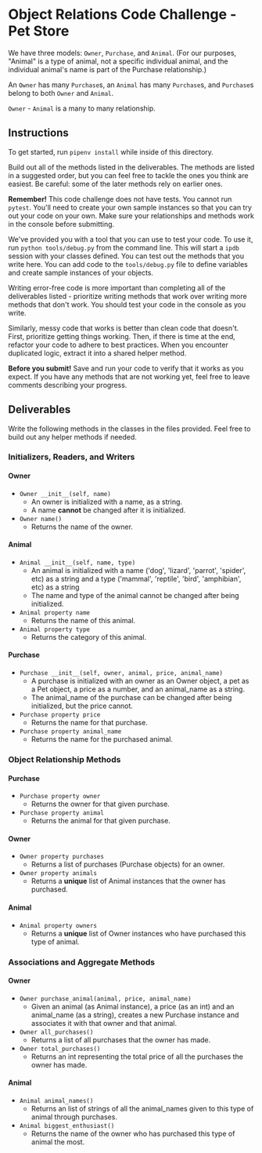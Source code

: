 # Object Relations Code Challenge - Pet Store

We have three models: `Owner`, `Purchase`, and `Animal`. (For our purposes, "Animal" is a type of animal, not a specific individual animal, and the individual animal's name is part of the Purchase relationship.)

An `Owner` has many `Purchase`s, an `Animal` has many `Purchase`s, and `Purchase`s belong to both `Owner` and `Animal`.

`Owner` - `Animal` is a many to many relationship.

## Instructions

To get started, run `pipenv install` while inside of this directory.

Build out all of the methods listed in the deliverables. The methods are listed in a suggested order, but you can feel free to tackle the ones you think are easiest. Be careful: some of the later methods rely on earlier ones.

**Remember!** This code challenge does not have tests. You cannot run `pytest`. You'll need to create your own sample instances so that you can try out your code on your own. Make sure your relationships and methods work in the console before submitting.

We've provided you with a tool that you can use to test your code. To use it, run `python tools/debug.py` from the command line. This will start a `ipdb` session with your classes defined. You can test out the methods that you write here. You can add code to the `tools/debug.py` file to define variables and create sample instances of your objects.

Writing error-free code is more important than completing all of the deliverables listed - prioritize writing methods that work over writing more methods that don't work. You should test your code in the console as you write.

Similarly, messy code that works is better than clean code that doesn't. First, prioritize getting things working. Then, if there is time at the end, refactor your code to adhere to best practices. When you encounter duplicated logic, extract it into a shared helper method.

**Before you submit!** Save and run your code to verify that it works as you expect. If you have any methods that are not working yet, feel free to leave comments describing your progress.

## Deliverables

Write the following methods in the classes in the files provided. Feel free to build out any helper methods if needed.

### Initializers, Readers, and Writers

#### Owner

- `Owner __init__(self, name)`
  - An owner is initialized with a name, as a string.
  - A name **cannot** be changed after it is initialized.
- `Owner name()`
  - Returns the name of the owner.

#### Animal

- `Animal __init__(self, name, type)`
  - An animal is initialized with a name ('dog', 'lizard', 'parrot', 'spider', etc) as a string and a type ('mammal', 'reptile', 'bird', 'amphibian', etc) as a string
  - The name and type of the animal cannot be changed after being initialized.
- `Animal property name`
  - Returns the name of this animal.
- `Animal property type`
  - Returns the category of this animal.

#### Purchase

- `Purchase __init__(self, owner, animal, price, animal_name)`
  - A purchase is initialized with an owner as an Owner object, a pet as a Pet object, a price as a number, and an animal_name as a string.
  - The animal_name of the purchase can be changed after being initialized, but the price cannot.
- `Purchase property price`
  - Returns the name for that purchase.
- `Purchase property animal_name`
  - Returns the name for the purchased animal.

### Object Relationship Methods

#### Purchase

- `Purchase property owner`
  - Returns the owner for that given purchase.
- `Purchase property animal`
  - Returns the animal for that given purchase.

#### Owner

- `Owner property purchases`
  - Returns a list of purchases (Purchase objects) for an owner.
- `Owner property animals`
  - Returns a **unique** list of Animal instances that the owner has purchased.

#### Animal

- `Animal property owners`
  - Returns a **unique** list of Owner instances who have purchased this type of animal.

### Associations and Aggregate Methods

#### Owner

- `Owner purchase_animal(animal, price, animal_name)`
  - Given an animal (as Animal instance), a price (as an int) and an animal_name (as a string), creates a new Purchase instance and associates it with that owner and that animal.
- `Owner all_purchases()`
  - Returns a list of all purchases that the owner has made.
- `Owner total_purchases()`
  - Returns an int representing the total price of all the purchases the owner has made.

#### Animal

- `Animal animal_names()`
  - Returns an list of strings of all the animal_names given to this type of animal through purchases.
- `Animal biggest_enthusiast()`
  - Returns the name of the owner who has purchased this type of animal the most.
